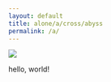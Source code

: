 ```yaml
---
layout: default
title: alone/a/cross/abyss
permalink: /a/
---
```

![](../assets/a.png)

hello, world!
